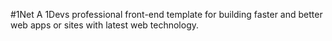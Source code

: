 #1Net
A 1Devs professional front-end template for building faster and better web apps or sites with latest web technology.
